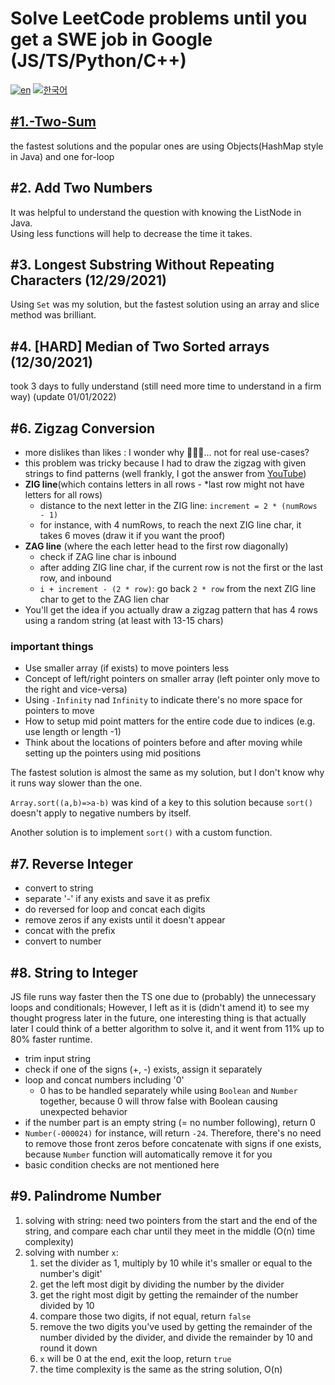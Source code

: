 # Solve LeetCode problems until you get a SWE job in Google (JS/TS/Python/C++)

[![en](https://img.shields.io/badge/lang-EN-red.svg)](https://github.com/brandonwie/leetcode/blob/main/README.md)
[![한국어](https://img.shields.io/badge/lang-한국어-green.svg)](https://github.com/brandonwie/leetcode/blob/main/README.ko-kr.md)

## [#1.-Two-Sum](https://github.com/brandonwie/leetcode/blob/main/001__two-sum.js)

the fastest solutions and the popular ones are using Objects(HashMap style in Java) and one for-loop

## #2. Add Two Numbers

It was helpful to understand the question with knowing the ListNode in Java.<br>
Using less functions will help to decrease the time it takes.

## #3. Longest Substring Without Repeating Characters (12/29/2021)

Using `Set` was my solution, but the fastest solution using an array and slice method was brilliant.

## #4. [HARD] Median of Two Sorted arrays (12/30/2021)

took 3 days to fully understand (still need more time to understand in a firm way)
(update 01/01/2022)

## #6. Zigzag Conversion

- more dislikes than likes : I wonder why 🤷🏻‍♂️... not for real use-cases?
- this problem was tricky because I had to draw the zigzag with given strings to find patterns (well frankly, I got the answer from [YouTube](https://www.youtube.com/watch?v=Q2Tw6gcVEwc&t=456s&ab_channel=NeetCode))
- **ZIG line**(which contains letters in all rows - \*last row might not have letters for all rows)
  - distance to the next letter in the ZIG line: `increment = 2 * (numRows - 1)`
  - for instance, with 4 numRows, to reach the next ZIG line char, it takes 6 moves (draw it if you want the proof)
- **ZAG line** (where the each letter head to the first row diagonally)
  - check if ZAG line char is inbound
  - after adding ZIG line char, if the current row is not the first or the last row, and inbound
  - `i + increment - (2 * row)`: go back `2 * row` from the next ZIG line char to get to the ZAG lien char
- You'll get the idea if you actually draw a zigzag pattern that has 4 rows using a random string (at least with 13-15 chars)

### important things

- Use smaller array (if exists) to move pointers less
- Concept of left/right pointers on smaller array (left pointer only move to the right and vice-versa)
- Using `-Infinity` nad `Infinity` to indicate there's no more space for pointers to move
- How to setup mid point matters for the entire code due to indices (e.g. use length or length -1)
- Think about the locations of pointers before and after moving while setting up the pointers using mid positions

The fastest solution is almost the same as my solution, but I don't know why it runs way slower than the one.

`Array.sort((a,b)=>a-b)` was kind of a key to this solution because `sort()` doesn't apply to negative numbers by itself.

Another solution is to implement `sort()` with a custom function.

## #7. Reverse Integer

- convert to string
- separate '-' if any exists and save it as prefix
- do reversed for loop and concat each digits
- remove zeros if any exists until it doesn't appear
- concat with the prefix
- convert to number

## #8. String to Integer

JS file runs way faster then the TS one due to (probably) the unnecessary loops and conditionals; However, I left as it is (didn't amend it) to see my thought progress later in the future, one interesting thing is that actually later I could think of a better algorithm to solve it, and it went from 11% up to 80% faster runtime.

- trim input string
- check if one of the signs (+, -) exists, assign it separately
- loop and concat numbers including '0'
  - 0 has to be handled separately while using `Boolean` and `Number` together, because 0 will throw false with Boolean causing unexpected behavior
- if the number part is an empty string (= no number following), return 0
- `Number(-000024)` for instance, will return `-24`. Therefore, there's no need to remove those front zeros before concatenate with signs if one exists, because `Number` function will automatically remove it for you
- basic condition checks are not mentioned here

## #9. Palindrome Number

1. solving with string: need two pointers from the start and the end of the string, and compare each char until they meet in the middle (O(n) time complexity)
1. solving with number `x`:
   1. set the divider as 1, multiply by 10 while it's smaller or equal to the number's digit'
   2. get the left most digit by dividing the number by the divider
   3. get the right most digit by getting the remainder of the number divided by 10
   4. compare those two digits, if not equal, return `false`
   5. remove the two digits you've used by getting the remainder of the number divided by the divider, and divide the remainder by 10 and round it down
   6. `x` will be 0 at the end, exit the loop, return `true`
   7. the time complexity is the same as the string solution, O(n)
